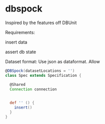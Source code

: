 # dbspock

Inspired by the features off DBUnit

Requirements:

insert data 

assert db state

Dataset format:
Use json as dataformat.
Allow 

```groovy
@DBSpock(datasetLocations = '')
class Spec extends Specification {

  @Shared
  Connection connection

  
  def '' () {
    insert()
  }
}
```

